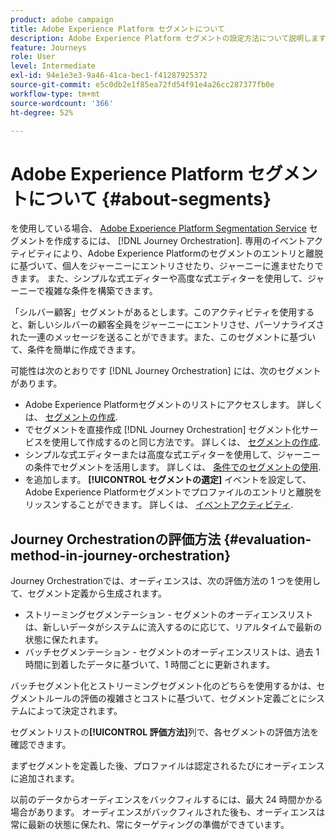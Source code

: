 ```yaml
---
product: adobe campaign
title: Adobe Experience Platform セグメントについて
description: Adobe Experience Platform セグメントの設定方法について説明します
feature: Journeys
role: User
level: Intermediate
exl-id: 94e1e3e3-9a46-41ca-bec1-f41287925372
source-git-commit: e5c0db2e1f85ea72fd54f91e4a26cc287377fb0e
workflow-type: tm+mt
source-wordcount: '366'
ht-degree: 52%

---
```


# Adobe Experience Platform セグメントについて {#about-segments}

を使用している場合、 [Adobe Experience Platform Segmentation Service](https://experienceleague.adobe.com/docs/experience-platform/segmentation/home.html?lang=ja) セグメントを作成するには、 [!DNL Journey Orchestration]. 専用のイベントアクティビティにより、Adobe Experience Platformのセグメントのエントリと離脱に基づいて、個人をジャーニーにエントリさせたり、ジャーニーに進ませたりできます。 また、シンプルな式エディターや高度な式エディターを使用して、ジャーニーで複雑な条件を構築できます。

「シルバー顧客」セグメントがあるとします。このアクティビティを使用すると、新しいシルバーの顧客全員をジャーニーにエントリさせ、パーソナライズされた一連のメッセージを送ることができます。また、このセグメントに基づいて、条件を簡単に作成できます。

可能性は次のとおりです [!DNL Journey Orchestration] には、次のセグメントがあります。

* Adobe Experience Platformセグメントのリストにアクセスします。 詳しくは、 [セグメントの作成](../segment/creating-a-segment.md).
* でセグメントを直接作成 [!DNL Journey Orchestration] セグメント化サービスを使用して作成するのと同じ方法です。 詳しくは、 [セグメントの作成](../segment/creating-a-segment.md).
* シンプルな式エディターまたは高度な式エディターを使用して、ジャーニーの条件でセグメントを活用します。 詳しくは、 [条件でのセグメントの使用](../segment/using-a-segment.md).
* を追加します。 **[!UICONTROL セグメントの選定]** イベントを設定して、Adobe Experience Platformセグメントでプロファイルのエントリと離脱をリッスンすることができます。 詳しくは、 [イベントアクティビティ](../building-journeys/segment-qualification-events.md).

## Journey Orchestrationの評価方法 {#evaluation-method-in-journey-orchestration}

Journey Orchestrationでは、オーディエンスは、次の評価方法の 1 つを使用して、セグメント定義から生成されます。

* ストリーミングセグメンテーション - セグメントのオーディエンスリストは、新しいデータがシステムに流入するのに応じて、リアルタイムで最新の状態に保たれます。
* バッチセグメンテーション - セグメントのオーディエンスリストは、過去 1 時間に到着したデータに基づいて、1 時間ごとに更新されます。

バッチセグメント化とストリーミングセグメント化のどちらを使用するかは、セグメントルールの評価の複雑さとコストに基づいて、セグメント定義ごとにシステムによって決定されます。

セグメントリストの&#x200B;**[!UICONTROL 評価方法]**&#x200B;列で、各セグメントの評価方法を確認できます。

まずセグメントを定義した後、プロファイルは認定されるたびにオーディエンスに追加されます。

以前のデータからオーディエンスをバックフィルするには、最大 24 時間かかる場合があります。 オーディエンスがバックフィルされた後も、オーディエンスは常に最新の状態に保たれ、常にターゲティングの準備ができています。